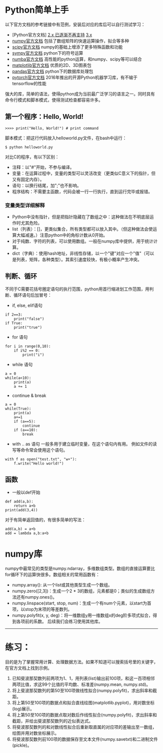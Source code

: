 # Python简单上手

以下官方文档的参考链接中有范例，安装后对应的库后可以自行测试学习：
* [Python官方文档] [2.x 已逐渐不再支持](https://docs.python.org/2/) [3.x](https://docs.python.org/3/)
* [numpy官方文档](https://numpy.org/doc/stable/index.html) 包括了数组矩阵的快速运算操作，拟合等多种
* [scipy官方文档](https://www.scipy.org/index.html) numpy的基础上增添了更多特殊函数和功能
* [sympy官方文档](https://www.sympy.org/en/index.html) python下的符号运算
* [numba官方文档](https://numba.pydata.org/) 高性能的python运算，和numpy、scipy等可以结合
* [matplotlib官方文档](https://matplotlib.org/stable/contents.html) 优质的2D、3D图表包
* [pandas官方文档](https://pandas.pydata.org/) python下的数据库处理包
* [pytorch官方文档](https://pytorch.org/) 2016年推出的开源Python机器学习库，有不输于tensorflow的性能

强大的库，简单的语法，使得python成为当前最广泛学习的语言之一。同时具有命令行模式和脚本模式，使得测试检查都容易许多。

## 第一个程序：Hello, World!
```console
>>>> print("Hello, World!") # print command
```
脚本模式：把这行代码放入helloworld.py文件，在bash中运行：
```console
$ python helloworld.py
```

对比C的程序，有以下区别：
* 注释：以"#"开始，不参与编译。
* 变量：在运算过程中，变量的类型可以灵活改变（更类似C意义下的指针，但又有固定内存）。
* 语句：以换行结尾，加";"也不影响。
* 程序结构：不需要主函数，代码会被一行一行执行，直到运行完毕或报错。

### 变量类型详细解释

* Python中没有指针，但是把指针隐藏在了数组之中：这种做法在不明底层运作时尤其危险。
* list（列表）：[]，更类似集合，所有类型都可以放入其中。（但这种做法会使运算大幅减速。）注意python中的角标计数从0开始。
* 对于纯数、字符的列表，可以使用数组。一般在numpy库中提供，用于统计计算。
* dict（字典）：使用hash地址，非线性存储，以一个"键"对应一个"值"（可以是列表，矩阵，各种类型）。其索引速度较快，有极小概率产生冲突。

## 判断、循环
不同于C需要花括号圈定语句的执行范围，python用首行缩进划工作范围，用判断、循环语句后加冒号：
* if, else, elif语句
```
if 2==3:
    print("false")
if True:
    print("true")
```
* for 语句
```
for i in range(0,10):
    if i%2 == 0:
        print("i")
```
* while 语句
```
a = 0
while(a<10):
    print(a)
    a += 1
```
* continue & break
```
a = 0
while(True):
    print(a)
    a+=1
    if (a==5):
        continue
    if (a==10):
        break
```
* with .. as 语句
一般多用于建立临时变量，在这个语句内有用。
例如文件的读写等命令常会使用这个语句。
```
with f as open("test.txt", "w+"):
    f.write("Hello world!")
```
    
## 函数

* 一般以def开始
```
def add(a,b):
    return a+b
print(add(3,4))
```
对于有简单返回值的，有很多简单的写法：
```
add(a,b) = a+b
add = lambda a,b:a+b
```

# numpy库
numpy中最常见的类型是numpy.ndarray，多维数组类型。数组的直接运算要比for循环下的运算快很多。数组相关的常用函数有：
* numpy.array(): 从一个list或其他类型生成一个数组。
* numpy.zero(\[2,3\])：生成一个2 * 3的数组，元素都是0；类似的生成数组方法还有numpy.ones()。
* numpy.linspace(start, stop, num)：生成一个有num个元素，以start为首项，以stop为末项的等差数列。
* numpy.polyfit(x, y, deg)：将一维数组y用一维数组x的deg阶多项式拟合，得到各项前的系数。
后续我们会练习使用其他库。
------
# 练习：
目的是为了掌握常用计算、处理数据方法。如果不知道可以搜索括号里的关键字，在官方文档上找到示例。
1. 已知斐波那契数列前两项为1、1，用列表(list)输出前100项，和这一百项相邻两项比值，求这99个比值的平均数、标准差(numpy.mean, numpy.std)。
3. 将上斐波那契数列的第50至100项做线性拟合(numpy.polyfit)，求出斜率和截距。
5. 将上第50至100项的数据点和拟合直线绘图(matplotlib.pyplot)，用对数坐标(log)展示。
6. 将上第50至100项的数据点取对数后作线性拟合(numpy.polyfit)，求出斜率和截距，并给出斐波那契数列的近似表达式。
7. 将斐波那契数列的和对数线性拟合后重新取直属的对应项的差输出至一数组，绘图并用对数坐标展示。
8. 将斐波那契数列前100项的数据保存至文本文件(numpy.savetxt)和二进制文件(pickle)。

